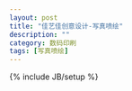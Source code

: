 ```yaml
---
layout: post
title: "佳艺佳创意设计-写真喷绘"
description: ""
category: 数码印刷
tags: [写真喷绘]
---
```

{% include JB/setup %}
